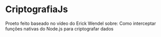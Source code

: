 # CriptografiaJs
Proeto feito baseado no vídeo do Erick Wendel sobre: <a herf="https://www.youtube.com/watch?v=NiMlyJhlbeg"> Como interceptar funções nativas do Node.js para criptografar dados</a>
